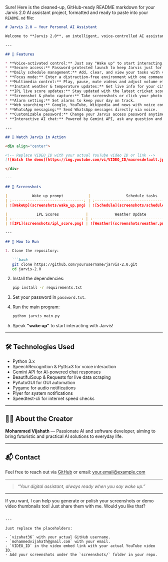 Sure! Here is the cleaned-up, GitHub-ready README markdown for your Jarvis 2.0 AI assistant project, formatted and ready to paste into your `README.md` file:

````markdown
# Jarvis 2.0 — Your Personal AI Assistant

Welcome to **Jarvis 2.0**, an intelligent, voice-controlled AI assistant designed to make your daily tasks easier, faster, and fun! Powered by Python and advanced APIs, Jarvis listens, understands, and responds to your commands, acting as your very own digital butler.

---

## 🚀 Features

* **Voice-activated control:** Just say "Wake up" to start interacting.  
* **Secure access:** Password-protected launch to keep Jarvis just for you.  
* **Daily schedule management:** Add, clear, and view your tasks with voice commands.  
* **Focus mode:** Enter a distraction-free environment with one command.  
* **Multimedia control:** Play, pause, mute videos and adjust volume effortlessly.  
* **Instant weather & temperature updates:** Get live info for your city.  
* **IPL live score updates:** Stay updated with the latest cricket scores.  
* **Screenshot & photo capture:** Take screenshots or click your photo hands-free.  
* **Alarm setting:** Set alarms to keep your day on track.  
* **Web searching:** Google, YouTube, Wikipedia and news with voice commands.  
* **WhatsApp messaging:** Send WhatsApp messages directly via voice.  
* **Customizable password:** Change your Jarvis access password anytime.  
* **Interactive AI chat:** Powered by Gemini API, ask any question and get smart answers.

---

## 🎥 Watch Jarvis in Action

<div align="center">

<!-- Replace VIDEO_ID with your actual YouTube video ID or link -->
[![Watch the demo](https://img.youtube.com/vi/VIDEO_ID/maxresdefault.jpg)](https://www.youtube.com/watch?v=VIDEO_ID)

</div>

---

## 📸 Screenshots

|           Wake up prompt           |                Schedule tasks               |                Focus mode                |
| :--------------------------------: | :-----------------------------------------: | :--------------------------------------: |
| ![WakeUp](screenshots/wake_up.png) | ![Schedule](screenshots/schedule_tasks.png) | ![FocusMode](screenshots/focus_mode.png) |

|             IPL Scores            |            Weather Update           |            Alarm Set            |
| :-------------------------------: | :---------------------------------: | :-----------------------------: |
| ![IPL](screenshots/ipl_score.png) | ![Weather](screenshots/weather.png) | ![Alarm](screenshots/alarm.png) |

---

## 🔧 How to Run

1. Clone the repository:

   ```bash
   git clone https://github.com/yourusername/jarvis-2.0.git
   cd jarvis-2.0
````

2. Install the dependencies:

   ```bash
   pip install -r requirements.txt
   ```

3. Set your password in `password.txt`.

4. Run the main program:

   ```bash
   python jarvis_main.py
   ```

5. Speak **"wake up"** to start interacting with Jarvis!

---

## 🛠️ Technologies Used

* Python 3.x
* SpeechRecognition & Pyttsx3 for voice interaction
* Gemini API for AI-powered chat responses
* BeautifulSoup & Requests for live data scraping
* PyAutoGUI for GUI automation
* Pygame for audio notifications
* Plyer for system notifications
* Speedtest-cli for internet speed checks

---

## 🙋‍♂️ About the Creator

**Mohammed Vijahath** — Passionate AI and software developer, aiming to bring futuristic and practical AI solutions to everyday life.

---

## 📬 Contact

Feel free to reach out via [GitHub](https://github.com/yourusername) or email: [your.email@example.com](mailto:your.email@example.com)

---

> *“Your digital assistant, always ready when you say wake up.”*

---

If you want, I can help you generate or polish your screenshots or demo video thumbnails too! Just share them with me. Would you like that?

```

---

Just replace the placeholders:

- `vizahat36` with your actual GitHub username.
- `mohammedvijahath@gmail.com` with your email.
- `VIDEO_ID` in the video embed link with your actual YouTube video ID.
- Add your screenshots under the `screenshots/` folder in your repo.


```

